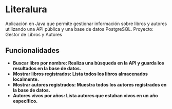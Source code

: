 # Literalura

Aplicación en Java que permite gestionar información sobre libros y autores utilizando una API pública y una base de datos PostgreSQL.
Proyecto: Gestor de Libros y Autores


## Funcionalidades
- **Buscar libro por nombre: Realiza una búsqueda en la API y guarda los resultados en la base de datos.**
- **Mostrar libros registrados: Lista todos los libros almacenados localmente.**
- **Mostrar autores registrados: Muestra todos los autores registrados en la base de datos.**
- **Autores vivos por años: Lista autores que estaban vivos en un año específico.**

